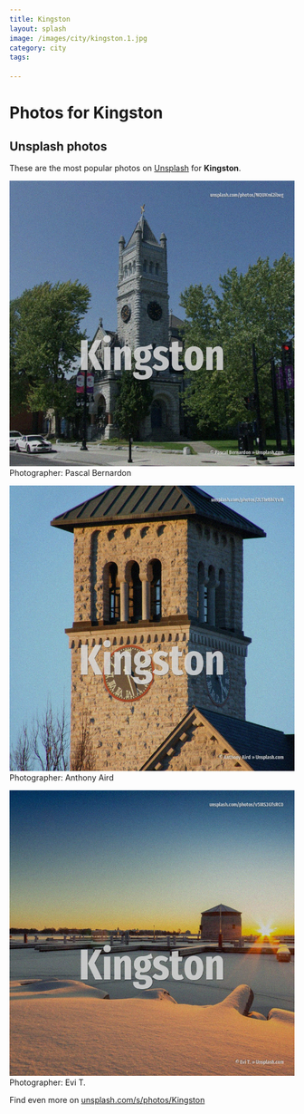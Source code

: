 ```yaml
---
title: Kingston
layout: splash
image: /images/city/kingston.1.jpg
category: city
tags:

---
```

# Photos for Kingston
 
## Unsplash photos
These are the most popular photos on [Unsplash](https://unsplash.com) for **Kingston**.
 
![Kingston](/images/city/kingston.1.jpg)
Photographer:  Pascal Bernardon
 
![Kingston](/images/city/kingston.2.jpg)
Photographer:  Anthony Aird
 
![Kingston](/images/city/kingston.3.jpg)
Photographer:  Evi T.
 
Find even more on [unsplash.com/s/photos/Kingston](https://unsplash.com/s/photos/Kingston)
 
